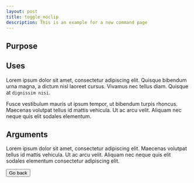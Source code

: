 ```yaml
---
layout: post
title: toggle_noclip
description: This is an example for a new command page
---
```


## Purpose

## Uses
Lorem ipsum dolor sit amet, consectetur adipiscing elit. Quisque bibendum urna magna, a dictum nisl laoreet cursus. Vivamus nec tellus diam. Quisque at `dignissim nisi`.

Fusce vestibulum mauris ut ipsum tempor, ut bibendum turpis rhoncus. Maecenas volutpat tellus id mattis vehicula. Ut ac arcu velit. Aliquam nec neque quis elit sodales elementum.

## Arguments
Lorem ipsum dolor sit amet, consectetur adipiscing elit. Maecenas volutpat tellus id mattis vehicula. Ut ac arcu velit. Aliquam nec neque quis elit sodales elementum consectetur adipiscing elit.

<a href="/docs/commands/"><button class="btn btn-primary">Go back</button></a>
